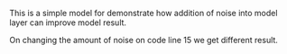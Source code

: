 This is a simple model for demonstrate how addition of noise into model layer can improve model result.

On changing the amount of noise on code line 15 we get different result. 